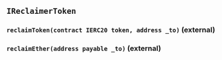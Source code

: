 ## `IReclaimerToken`






### `reclaimToken(contract IERC20 token, address _to)` (external)





### `reclaimEther(address payable _to)` (external)






